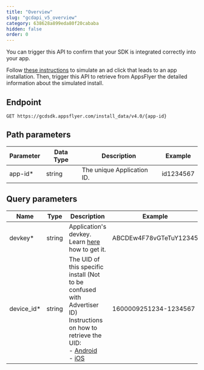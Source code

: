 ```yaml
---
title: "Overview"
slug: "gcdapi_v5_overview"
category: 638628a899eda80f20cababa
hidden: false
order: 0
---
```


You can trigger this API to confirm that your SDK is integrated correctly into your app.

Follow [these instructions](https://dev.appsflyer.com/hc/docs/testing-android#inspect-conversion-data) to simulate an ad click that leads to an app installation. Then, trigger this API to retrieve from AppsFlyer the detailed information about the simulated install.

## Endpoint

```http
GET https://gcdsdk.appsflyer.com/install_data/v4.0/{app-id}
```
## Path parameters

| Parameter | Data Type | Description                       | Example    |
|-----------|-----------|-----------------------------------|------------|
| app-id*   | string    | The unique Application ID.        | id1234567  |

## Query parameters

| Name       | Type   | Description                                                         | Example                   |
|------------|--------|---------------------------------------------------------------------|---------------------------|
| devkey*    | string | Application's devkey. Learn [here](https://support.appsflyer.com/hc/en-us/articles/207032066-Basic-SDK-integration-guide#retrieve-the-dev-key) how to get it.                                              | ABCDEw4F78vGTeTuY12345    |
| device_id* | string | The UID of this specific install (Not to be confused with Advertiser ID)<br>Instructions on how to retrieve the UID:<br> - [Android](https://dev.appsflyer.com/hc/docs/testing-android#inspect-conversion-data)<br> - [iOS](https://dev.appsflyer.com/hc/docs/testing-ios#inspect-conversion-data) | 1600009251234-1234567     |

